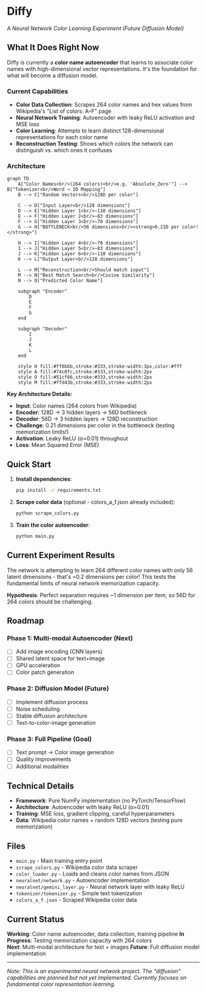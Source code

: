 # Diffy

_A Neural Network Color Learning Experiment (Future Diffusion Model)_

## What It Does Right Now

Diffy is currently a **color name autoencoder** that learns to associate color names with high-dimensional vector representations. It's the foundation for what will become a diffusion model.

### Current Capabilities

- **Color Data Collection**: Scrapes 264 color names and hex values from Wikipedia's "List of colors: A–F" page
- **Neural Network Training**: Autoencoder with leaky ReLU activation and MSE loss
- **Color Learning**: Attempts to learn distinct 128-dimensional representations for each color name
- **Reconstruction Testing**: Shows which colors the network can distinguish vs. which ones it confuses

### Architecture

```mermaid
graph TD
    A["Color Names<br/>(264 colors)<br/>e.g. 'Absolute_Zero'"] --> B["Tokenizer<br/>Word → ID Mapping"]
    B --> C["Random Vectors<br/>128D per color"]

    C --> D["Input Layer<br/>128 dimensions"]
    D --> E["Hidden Layer 1<br/>~110 dimensions"]
    E --> F["Hidden Layer 2<br/>~83 dimensions"]
    F --> G["Hidden Layer 3<br/>~70 dimensions"]
    G --> H["BOTTLENECK<br/>56 dimensions<br/><strong>0.21D per color!</strong>"]

    H --> I["Hidden Layer 4<br/>~70 dimensions"]
    I --> J["Hidden Layer 5<br/>~83 dimensions"]
    J --> K["Hidden Layer 6<br/>~110 dimensions"]
    K --> L["Output Layer<br/>128 dimensions"]

    L --> M["Reconstruction<br/>Should match input"]
    M --> N["Best Match Search<br/>Cosine Similarity"]
    N --> O["Predicted Color Name"]

    subgraph "Encoder"
        D
        E
        F
        G
    end

    subgraph "Decoder"
        I
        J
        K
        L
    end

    style H fill:#ff6b6b,stroke:#333,stroke-width:3px,color:#fff
    style A fill:#74c0fc,stroke:#333,stroke-width:2px
    style O fill:#51cf66,stroke:#333,stroke-width:2px
    style M fill:#ffd43b,stroke:#333,stroke-width:2px
```

**Key Architecture Details:**

- **Input**: Color names (264 colors from Wikipedia)
- **Encoder**: 128D → 3 hidden layers → 56D bottleneck
- **Decoder**: 56D → 3 hidden layers → 128D reconstruction
- **Challenge**: 0.21 dimensions per color in the bottleneck (testing memorization limits!)
- **Activation**: Leaky ReLU (α=0.01) throughout
- **Loss**: Mean Squared Error (MSE)

## Quick Start

1. **Install dependencies**:

   ```bash
   pip install -r requirements.txt
   ```

2. **Scrape color data** (optional - colors_a_f.json already included):

   ```bash
   python scrape_colors.py
   ```

3. **Train the color autoencoder**:
   ```bash
   python main.py
   ```

## Current Experiment Results

The network is attempting to learn 264 different color names with only 56 latent dimensions - that's ~0.2 dimensions per color! This tests the fundamental limits of neural network memorization capacity.

**Hypothesis**: Perfect separation requires ~1 dimension per item, so 56D for 264 colors should be challenging.

## Roadmap

### Phase 1: Multi-modal Autoencoder (Next)

- [ ] Add image encoding (CNN layers)
- [ ] Shared latent space for text+image
- [ ] GPU acceleration
- [ ] Color patch generation

### Phase 2: Diffusion Model (Future)

- [ ] Implement diffusion process
- [ ] Noise scheduling
- [ ] Stable diffusion architecture
- [ ] Text-to-color-image generation

### Phase 3: Full Pipeline (Goal)

- [ ] Text prompt → Color image generation
- [ ] Quality improvements
- [ ] Additional modalities

## Technical Details

- **Framework**: Pure NumPy implementation (no PyTorch/TensorFlow)
- **Architecture**: Autoencoder with leaky ReLU (α=0.01)
- **Training**: MSE loss, gradient clipping, careful hyperparameters
- **Data**: Wikipedia color names + random 128D vectors (testing pure memorization)

## Files

- `main.py` - Main training entry point
- `scrape_colors.py` - Wikipedia color data scraper
- `color_loader.py` - Loads and cleans color names from JSON
- `neuralnet/network.py` - Autoencoder implementation
- `neuralnet/gemini_layer.py` - Neural network layer with leaky ReLU
- `tokenizer/tokenizer.py` - Simple text tokenization
- `colors_a_f.json` - Scraped Wikipedia color data

## Current Status

**Working**: Color name autoencoder, data collection, training pipeline
**In Progress**: Testing memorization capacity with 264 colors  
**Next**: Multi-modal architecture for text + images
**Future**: Full diffusion model implementation

---

_Note: This is an experimental neural network project. The "diffusion" capabilities are planned but not yet implemented. Currently focuses on fundamental color representation learning._
